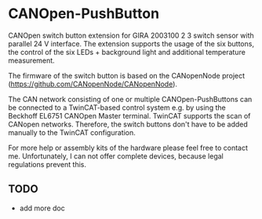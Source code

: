 # CANOpen-PushButton

CANOpen switch button extension for GIRA 2003100 2 3 switch sensor with parallel 24 V interface. The extension supports the usage of the six buttons, the control of the six LEDs + background light and additional temperature measurement.

The firmware of the switch button is based on the CANopenNode project (https://github.com/CANopenNode/CANopenNode).

The CAN network consisting of one or multiple CANOpen-PushButtons can be connected to a TwinCAT-based control system e.g. by using the Beckhoff EL6751 CANOpen Master terminal. TwinCAT supports the scan of CANopen networks. Therefore, the switch buttons don't have to be added manually to the TwinCAT configuration. 

For more help or assembly kits of the hardware please feel free to contact me. Unfortunately, I can not offer complete devices, because legal regulations prevent this.

## TODO
- add more doc
